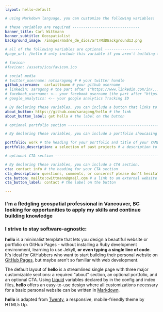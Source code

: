 ```yaml
---
layout: hello-default

# using Markdown language, you can customize the following variables!

# these variables are required -------------------------------
banner_title: Carl Wittmann
banner_subtitle: Geospatialist
background_image: /images/madre_de_dios/art/MdDBackground13.png

# all of the following variables are optional -----------------
#page_url: /hello # only include this variable if you aren't building the page to your primary domain 

# favicon
#favicon: /assets/ico/favicon.ico

# social media
# twitter_username: notsaragong # # your twitter handle
github_username:  carlwittmann # your github username
# linkedin: saragong # the part after ("https://www.linkedin.com/in/...")
# facebook_username: <-- your facebook username (the part after "https://www.facebook.com/...")
# google_analytics: <-- your google analytics Tracking ID

# By declaring these variables, you can include a button that links to an external website or to media.
about_button: https://github.com/saragong/hello # the link
about_button_label: get hello # the label on the button

# optional portfolio section ------------------------------------------

# By declaring these variables, you can include a portfolio showcasing your work and organize your portfolio's items into a custom layout, all without adding any CSS. In addition, you must 1) create an HTML file in the_includes folder for each project with the text you'd like to display, and 2) create a YAML file in the _data folder describing the order in which each project should be shown and categorized. See `/includes/example.html` and `/_data/work.yml` for examples.

portfolio: work # the heading for your portfolio and title of your YAML file
portfolio_description: a selection of past projects # a description to be desplayed below the heading and above the content

# optional CTA section --------------------------------------------------

# By declaring these variables, you can include a CTA section.
cta: contact info # the heading for your CTA section
cta_description: questions, comments, or concerns? please don't hesitate to reach out. # a description to be desplayed below the heading and above the content
cta_button: mailto:cwittmann@gmail.com # a link to an external website or to media
cta_button_label: contact # the label on the button

---			
```

[//]: # (write a bit about yourself here)
### I'm a **fledgling geospatial professional** in Vancouver, BC looking for opportunities to apply my skills and continue building knowledge 

### I strive to stay **software-agnostic**: 
  
**hello** is a minimalist template that lets you design a beautiful website or portfolio on GitHub Pages - without installing a Ruby
development environment, learning to use Jekyll, **or even typing a single line of code**. It's ideal for GitHubbers
who want to start building their personal website on [GitHub Pages](https://pages.github.com/), but maybe aren't so familiar with web development.
  

The default layout of **hello** is a streamlined single page with three major customizable sections: a required "about" section, an optional portfolio, and an optional CTA. Using [Liquid](https://shopify.github.io/liquid/) variables declared by in the config and index files, **hello** offers an easy-to-use design where all customizations necessary for a basic personal website can be written in [Markdown](https://www.markdownguide.org/basic-syntax/).  


**hello** is adapted from [Twenty](https://html5up.net/twenty), a responsive, mobile-friendly theme by HTML5 Up.
